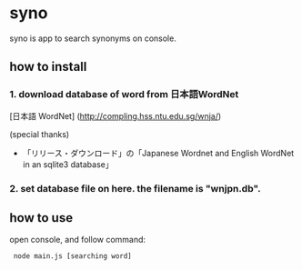 # syno
syno is app to search synonyms on console.

## how to install

### 1. download database of word from 日本語WordNet
[日本語 WordNet] (http://compling.hss.ntu.edu.sg/wnja/) 

(special thanks)

 * 「リリース・ダウンロード」の「Japanese Wordnet and English WordNet in an sqlite3 database」

 ### 2. set database file on here. the filename is "wnjpn.db".

 ## how to use

open console, and follow command:

```
 node main.js [searching word]
 ```

